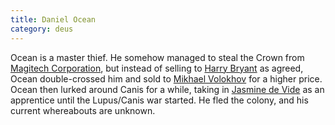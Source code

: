 ```yaml
---
title: Daniel Ocean
category: deus
---
```

Ocean is a master thief. He somehow managed to steal the Crown from [Magitech Corporation](org-magitech), but instead of selling to [Harry Bryant](npc-bryant) as agreed, Ocean double-crossed him and sold to [Mikhael Volokhov](npc-volokhov) for a higher price. Ocean then lurked around Canis for a while, taking in [Jasmine de Vide](npc-jasmine) as an apprentice until the Lupus/Canis war started. He fled the colony, and his current whereabouts are unknown.
